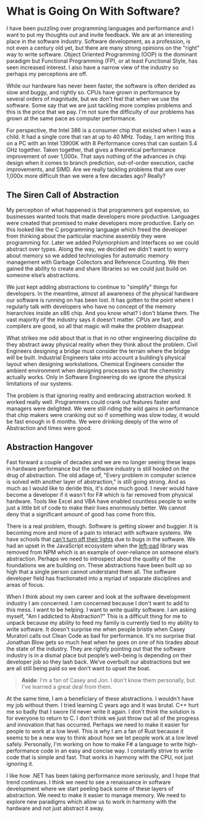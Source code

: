 # What is Going On With Software?


I have been puzzling over programming languages and performance and I want to put my thoughts out and invite feedback. We are at an interesting place in the software industry. Software development, as a profession, is not even a century old yet, but there are many strong opinions on the "right" way to write software. Object Oriented Programming (OOP) is the dominant paradigm but Functional Programming (FP), or at least Functional Style, has seen increased interest. I also have a narrow view of the industry so perhaps my perceptions are off.

While our hardware has never been faster, the software is often derided as slow and buggy, and rightly so. CPUs have grown in performance by several orders of magnitude, but we don't feel that when we use the software. Some say that we are just tackling more complex problems and this is the price that we pay. I'm not sure the difficulty of our problems has grown at the same pace as computer performance.

For perspective, the Intel 386 is a consumer chip that existed when I was a child. It had a single core that ran at up to 40 MHz. Today, I am writing this on a PC with an Intel 13900K with 8 Performance cores that can sustain 5.4 GHz together. Taken together, that gives a theoretical performance improvement of over 1,000x. That says nothing of the advances in chip design when it comes to branch prediction, out-of-order execution, cache improvements, and SIMD. Are we really tackling problems that are over 1,000x more difficult than we were a few decades ago? Really?

## The Siren Call of Abstraction

My perception of what happened is that programmers got expensive, so businesses wanted tools that made developers more productive. Languages were created that promised to make developers more productive. Early on this looked like the C programming language which freed the developer from thinking about the particular machine assembly they were programming for. Later we added Polymorphism and Interfaces so we could abstract over types. Along the way, we decided we didn't want to worry about memory so we added technologies for automatic memory management with Garbage Collectors and Reference Counting. We then gained the ability to create and share libraries so we could just build on someone else’s abstractions.

We just kept adding abstractions to continue to "simplify" things for developers. In the meantime, almost all awareness of the physical hardware our software is running on has been lost. It has gotten to the point where I regularly talk with developers who have no concept of the memory hierarchies inside an x86 chip. And you know what? I don't blame them. The vast majority of the industry says it doesn't matter. CPUs are fast, and compilers are good, so all that magic will make the problem disappear.

What strikes me odd about that is that in no other engineering discipline do they abstract away physical reality when they think about the problem. Civil Engineers designing a bridge must consider the terrain where the bridge will be built. Industrial Engineers take into account a building’s physical layout when designing workstations. Chemical Engineers consider the ambient environment when designing processes so that the chemistry actually works. Only in Software Engineering do we ignore the physical limitations of our systems.

The problem is that ignoring reality and embracing abstraction worked. It worked really well. Programmers could crank out features faster and managers were delighted. We were still riding the wild gains in performance that chip makers were cranking out so if something was slow today, it would be fast enough in 6 months. We were drinking deeply of the wine of Abstraction and times were good.

## Abstraction Hangover

Fast forward a couple of decades and we are no longer seeing these leaps in hardware performance but the software industry is still hooked on the drug of abstraction. The old adage of, "Every problem in computer science is solved with another layer of abstraction," is still going strong. And as much as I would like to deride this, it's done much good. I never would have become a developer if it wasn't for F# which is far removed from physical hardware. Tools like Excel and VBA have enabled countless people to write just a little bit of code to make their lives enormously better. We cannot deny that a significant amount of good has come from this.

There is a real problem, though. Software is getting slower and buggier. It is becoming more and more of a pain to interact with software systems. We have schools that [can't turn off their lights](https://www.businessinsider.com/massachusetts-high-school-lights-wont-turn-off-costing-taxpayers-thousands-2023-1) due to bugs in the software. We had an upset in the JavaScript ecosystem when the [left-pad](https://www.businessinsider.com/npm-left-pad-controversy-explained-2016-3) library was removed from NPM which is an example of over-reliance on someone else’s abstraction. Perhaps we need to introspect about the quality of the foundations we are building on. These abstractions have been built up so high that a single person cannot understand them all. The software developer field has fractionated into a myriad of separate disciplines and areas of focus.

When I think about my own career and look at the software development industry I am concerned. I am concerned because I don't want to add to this mess. I want to be helping. I want to write quality software. I am asking myself, "Am I addicted to Abstraction?" This is a difficult thing for me to unpack because my ability to feed my family is currently tied to my ability to write software. It doesn't surprise me when people bristle when Casey Muratori calls out Clean Code as bad for performance. It's no surprise that Jonathan Blow gets so much heat when he goes on one of his tirades about the state of the industry. They are rightly pointing out that the software industry is in a dismal place but people’s well-being is depending on their developer job so they lash back. We’ve overbuilt our abstractions but we are all still being paid so we don’t want to upset the boat.

> **Aside**: I'm a fan of Casey and Jon. I don't know them personally, but I've learned a great deal from them.

At the same time, I am a beneficiary of these abstractions. I wouldn't have my job without them. I tried learning C years ago and it was brutal. C++ hurt me so badly that I swore I’d never write it again. I don't think the solution is for everyone to return to C. I don't think we just throw out all of the progress and innovation that has occurred. Perhaps we need to make it easier for people to work at a low level. This is why I am a fan of Rust because it seems to be a new way to think about how we let people work at a low level safely. Personally, I'm working on how to make F# a language to write high-performance code in an easy and concise way. I constantly strive to write code that is simple and fast. That works in harmony with the CPU, not just ignoring it.

I like how .NET has been taking performance more seriously, and I hope that trend continues. I think we need to see a renaissance in software development where we start peeling back some of these layers of abstraction. We need to make it easier to manage memory. We need to explore new paradigms which allow us to work in harmony with the hardware and not just abstract it away.

